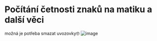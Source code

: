 # Počítání četnosti znaků na matiku a další věci 
možná je potřeba smazat uvozovky🤓
![image](https://user-images.githubusercontent.com/117950316/227780862-8f81d4be-d80f-484d-b840-99a529f4256f.png)
